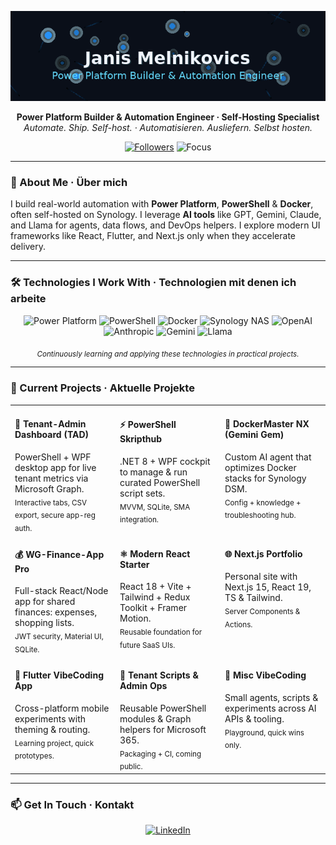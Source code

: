 <p align="center">
  <img src="assets/stunning_header.gif" width="700" alt="Janis Melnikovics – Power Platform Builder & Automation Engineer">
</p>

<p align="center">
  <strong>Power Platform Builder & Automation Engineer · Self-Hosting Specialist</strong><br>
  <em>Automate. Ship. Self-host. · Automatisieren. Ausliefern. Selbst hosten.</em>
</p>

<p align="center">
  <a href="https://github.com/melnikovics"><img src="https://img.shields.io/github/followers/melnikovics?style=flat-square&label=Followers" alt="Followers"></a>
  <img src="https://img.shields.io/badge/Focus-Power%20Platform%20%7C%20PowerShell%20%7C%20Docker%20%7C%20AI-6A5ACD?style=flat-square" alt="Focus">
</p>

---

### 👋 About Me · Über mich

I build real-world automation with <b>Power Platform</b>, <b>PowerShell</b> & <b>Docker</b>, often self-hosted on Synology. I leverage <b>AI tools</b> like GPT, Gemini, Claude, and Llama for agents, data flows, and DevOps helpers. I explore modern UI frameworks like React, Flutter, and Next.js only when they accelerate delivery.

---

### 🛠️ Technologies I Work With · Technologien mit denen ich arbeite

<p align="center">
  <img src="https://img.shields.io/badge/Power%20Platform-742774?logo=powerapps&logoColor=white&style=for-the-badge" alt="Power Platform"/>
  <img src="https://img.shields.io/badge/PowerShell-2E64FE?logo=powershell&logoColor=white&style=for-the-badge" alt="PowerShell"/>
  <img src="https://img.shields.io/badge/Docker-2496ED?logo=docker&logoColor=white&style=for-the-badge" alt="Docker"/>
  <img src="https://img.shields.io/badge/Synology%20NAS-000000?logo=synology&logoColor=white&style=for-the-badge" alt="Synology NAS"/>
  <img src="https://img.shields.io/badge/OpenAI-412991?logo=openai&logoColor=white&style=for-the-badge" alt="OpenAI"/>
  <img src="https://img.shields.io/badge/Anthropic-000000?logo=anthropic&logoColor=white&style=for-the-badge" alt="Anthropic"/>
  <img src="https://img.shields.io/badge/Gemini-4285F4?logo=google&logoColor=white&style=for-the-badge" alt="Gemini"/>
  <img src="https://img.shields.io/badge/Llama-333333?logo=meta&logoColor=white&style=for-the-badge" alt="Llama"/>
</p>

<p align="center"><sub><i>Continuously learning and applying these technologies in practical projects.</i></sub></p>

---

### 🚀 Current Projects · Aktuelle Projekte

<table align="center">
  <tr>
    <td width="33%" valign="top">
      <h4>🚀 Tenant-Admin Dashboard (TAD)</h4>
      PowerShell + WPF desktop app for live tenant metrics via Microsoft Graph.<br/>
      <sub>Interactive tabs, CSV export, secure app-reg auth.</sub>
    </td>
    <td width="33%" valign="top">
      <h4>⚡ PowerShell Skripthub</h4>
      .NET 8 + WPF cockpit to manage & run curated PowerShell script sets.<br/>
      <sub>MVVM, SQLite, SMA integration.</sub>
    </td>
    <td width="33%" valign="top">
      <h4>🤖 DockerMaster NX (Gemini Gem)</h4>
      Custom AI agent that optimizes Docker stacks for Synology DSM.<br/>
      <sub>Config + knowledge + troubleshooting hub.</sub>
    </td>
  </tr>
  <tr>
    <td width="33%" valign="top">
      <h4>💰 WG-Finance-App Pro</h4>
      Full-stack React/Node app for shared finances: expenses, shopping lists.<br/>
      <sub>JWT security, Material UI, SQLite.</sub>
    </td>
    <td width="33%" valign="top">
      <h4>⚛️ Modern React Starter</h4>
      React 18 + Vite + Tailwind + Redux Toolkit + Framer Motion.<br/>
      <sub>Reusable foundation for future SaaS UIs.</sub>
    </td>
    <td width="33%" valign="top">
      <h4>🌐 Next.js Portfolio</h4>
      Personal site with Next.js 15, React 19, TS & Tailwind.<br/>
      <sub>Server Components & Actions.</sub>
    </td>
  </tr>
  <tr>
    <td width="33%" valign="top">
      <h4>📱 Flutter VibeCoding App</h4>
      Cross-platform mobile experiments with theming & routing.<br/>
      <sub>Learning project, quick prototypes.</sub>
    </td>
    <td width="33%" valign="top">
      <h4>🧱 Tenant Scripts & Admin Ops</h4>
      Reusable PowerShell modules & Graph helpers for Microsoft 365.<br/>
      <sub>Packaging + CI, coming public.</sub>
    </td>
    <td width="33%" valign="top">
      <h4>🧪 Misc VibeCoding</h4>
      Small agents, scripts & experiments across AI APIs & tooling.<br/>
      <sub>Playground, quick wins only.</sub>
    </td>
  </tr>
</table>

---

### 📫 Get In Touch · Kontakt

<p align="center">
  <a href="https://www.linkedin.com/in/janismelnikovics">
    <img src="https://img.shields.io/badge/LinkedIn-0A66C2?style=for-the-badge&logo=linkedin&logoColor=white" alt="LinkedIn">
  </a>
</p>